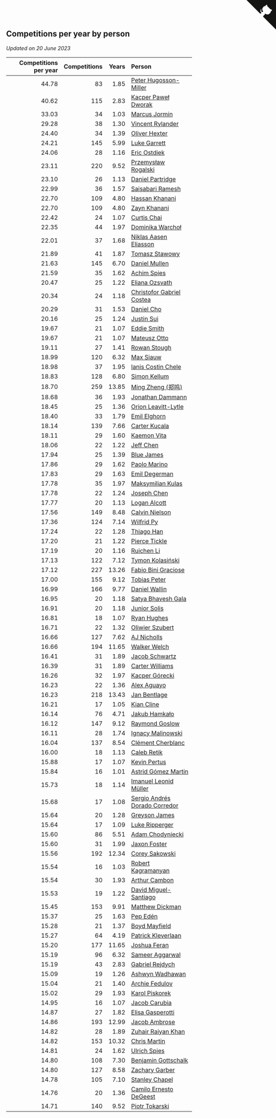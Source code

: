 ## Competitions per year by person

*Updated on 20 June 2023*

| Competitions per year | Competitions | Years | Person |
| ---: | ---: | ---: | :--- |
| 44.78 | 83 | 1.85 | [Peter Hugosson-Miller](https://www.worldcubeassociation.org/persons/2021HUGO01) |
| 40.62 | 115 | 2.83 | [Kacper Paweł Dworak](https://www.worldcubeassociation.org/persons/2020DWOR01) |
| 33.03 | 34 | 1.03 | [Marcus Jormin](https://www.worldcubeassociation.org/persons/2022JORM01) |
| 29.28 | 38 | 1.30 | [Vincent Rylander](https://www.worldcubeassociation.org/persons/2022RYLA01) |
| 24.40 | 34 | 1.39 | [Oliver Hexter](https://www.worldcubeassociation.org/persons/2022HEXT01) |
| 24.21 | 145 | 5.99 | [Luke Garrett](https://www.worldcubeassociation.org/persons/2017GARR05) |
| 24.06 | 28 | 1.16 | [Eric Ostdiek](https://www.worldcubeassociation.org/persons/2022OSTD01) |
| 23.11 | 220 | 9.52 | [Przemysław Rogalski](https://www.worldcubeassociation.org/persons/2013ROGA02) |
| 23.10 | 26 | 1.13 | [Daniel Partridge](https://www.worldcubeassociation.org/persons/2022PART02) |
| 22.99 | 36 | 1.57 | [Saisabari Ramesh](https://www.worldcubeassociation.org/persons/2021RAME01) |
| 22.70 | 109 | 4.80 | [Hassan Khanani](https://www.worldcubeassociation.org/persons/2018KHAN26) |
| 22.70 | 109 | 4.80 | [Zayn Khanani](https://www.worldcubeassociation.org/persons/2018KHAN28) |
| 22.42 | 24 | 1.07 | [Curtis Chai](https://www.worldcubeassociation.org/persons/2022CHAI02) |
| 22.35 | 44 | 1.97 | [Dominika Warchoł](https://www.worldcubeassociation.org/persons/2021WARC01) |
| 22.01 | 37 | 1.68 | [Niklas Aasen Eliasson](https://www.worldcubeassociation.org/persons/2021ELIA01) |
| 21.89 | 41 | 1.87 | [Tomasz Stawowy](https://www.worldcubeassociation.org/persons/2021STAW01) |
| 21.63 | 145 | 6.70 | [Daniel Mullen](https://www.worldcubeassociation.org/persons/2016MULL04) |
| 21.59 | 35 | 1.62 | [Achim Spies](https://www.worldcubeassociation.org/persons/2021SPIE01) |
| 20.47 | 25 | 1.22 | [Eliana Ozsvath](https://www.worldcubeassociation.org/persons/2022OZSV01) |
| 20.34 | 24 | 1.18 | [Christofor Gabriel Costea](https://www.worldcubeassociation.org/persons/2022COST03) |
| 20.29 | 31 | 1.53 | [Daniel Cho](https://www.worldcubeassociation.org/persons/2021CHOD01) |
| 20.16 | 25 | 1.24 | [Justin Sui](https://www.worldcubeassociation.org/persons/2022SUIJ01) |
| 19.67 | 21 | 1.07 | [Eddie Smith](https://www.worldcubeassociation.org/persons/2022SMIT20) |
| 19.67 | 21 | 1.07 | [Mateusz Otto](https://www.worldcubeassociation.org/persons/2022OTTO01) |
| 19.11 | 27 | 1.41 | [Rowan Stough](https://www.worldcubeassociation.org/persons/2022STOU01) |
| 18.99 | 120 | 6.32 | [Max Siauw](https://www.worldcubeassociation.org/persons/2017SIAU02) |
| 18.98 | 37 | 1.95 | [Ianis Costin Chele](https://www.worldcubeassociation.org/persons/2021CHEL01) |
| 18.83 | 128 | 6.80 | [Simon Kellum](https://www.worldcubeassociation.org/persons/2016KELL12) |
| 18.70 | 259 | 13.85 | [Ming Zheng (郑鸣)](https://www.worldcubeassociation.org/persons/2009ZHEN11) |
| 18.68 | 36 | 1.93 | [Jonathan Dammann](https://www.worldcubeassociation.org/persons/2021DAMM01) |
| 18.45 | 25 | 1.36 | [Orion Leavitt-Lytle](https://www.worldcubeassociation.org/persons/2022LEAV01) |
| 18.40 | 33 | 1.79 | [Emil Elghorn](https://www.worldcubeassociation.org/persons/2021ELGH01) |
| 18.14 | 139 | 7.66 | [Carter Kucala](https://www.worldcubeassociation.org/persons/2015KUCA01) |
| 18.11 | 29 | 1.60 | [Kaemon Vita](https://www.worldcubeassociation.org/persons/2021VITA01) |
| 18.06 | 22 | 1.22 | [Jeff Chen](https://www.worldcubeassociation.org/persons/2022CHEN19) |
| 17.94 | 25 | 1.39 | [Blue James](https://www.worldcubeassociation.org/persons/2022JAME01) |
| 17.86 | 29 | 1.62 | [Paolo Marino](https://www.worldcubeassociation.org/persons/2021MARI04) |
| 17.83 | 29 | 1.63 | [Emil Degerman](https://www.worldcubeassociation.org/persons/2021DEGE01) |
| 17.78 | 35 | 1.97 | [Maksymilian Kulas](https://www.worldcubeassociation.org/persons/2021KULA02) |
| 17.78 | 22 | 1.24 | [Joseph Chen](https://www.worldcubeassociation.org/persons/2022CHEN16) |
| 17.77 | 20 | 1.13 | [Logan Alcott](https://www.worldcubeassociation.org/persons/2022ALCO02) |
| 17.56 | 149 | 8.48 | [Calvin Nielson](https://www.worldcubeassociation.org/persons/2014NIEL03) |
| 17.36 | 124 | 7.14 | [Wilfrid Py](https://www.worldcubeassociation.org/persons/2016PYWI01) |
| 17.24 | 22 | 1.28 | [Thiago Han](https://www.worldcubeassociation.org/persons/2022HANT01) |
| 17.20 | 21 | 1.22 | [Pierce Tickle](https://www.worldcubeassociation.org/persons/2022TICK01) |
| 17.19 | 20 | 1.16 | [Ruichen Li](https://www.worldcubeassociation.org/persons/2022LIRU02) |
| 17.13 | 122 | 7.12 | [Tymon Kolasiński](https://www.worldcubeassociation.org/persons/2016KOLA02) |
| 17.12 | 227 | 13.26 | [Fabio Bini Graciose](https://www.worldcubeassociation.org/persons/2010GRAC02) |
| 17.00 | 155 | 9.12 | [Tobias Peter](https://www.worldcubeassociation.org/persons/2014PETE03) |
| 16.99 | 166 | 9.77 | [Daniel Wallin](https://www.worldcubeassociation.org/persons/2013WALL03) |
| 16.95 | 20 | 1.18 | [Satya Bhavesh Gala](https://www.worldcubeassociation.org/persons/2022GALA03) |
| 16.91 | 20 | 1.18 | [Junior Solis](https://www.worldcubeassociation.org/persons/2022SOLI03) |
| 16.81 | 18 | 1.07 | [Ryan Hughes](https://www.worldcubeassociation.org/persons/2022HUGH04) |
| 16.71 | 22 | 1.32 | [Oliwier Szubert](https://www.worldcubeassociation.org/persons/2022SZUB01) |
| 16.66 | 127 | 7.62 | [AJ Nicholls](https://www.worldcubeassociation.org/persons/2015NICH04) |
| 16.66 | 194 | 11.65 | [Walker Welch](https://www.worldcubeassociation.org/persons/2011WELC01) |
| 16.41 | 31 | 1.89 | [Jacob Schwartz](https://www.worldcubeassociation.org/persons/2021SCHW01) |
| 16.39 | 31 | 1.89 | [Carter Williams](https://www.worldcubeassociation.org/persons/2021WILL06) |
| 16.26 | 32 | 1.97 | [Kacper Górecki](https://www.worldcubeassociation.org/persons/2021GORE01) |
| 16.23 | 22 | 1.36 | [Alex Aguayo](https://www.worldcubeassociation.org/persons/2022AGUA01) |
| 16.23 | 218 | 13.43 | [Jan Bentlage](https://www.worldcubeassociation.org/persons/2010BENT01) |
| 16.21 | 17 | 1.05 | [Kian Cline](https://www.worldcubeassociation.org/persons/2022CLIN01) |
| 16.14 | 76 | 4.71 | [Jakub Hamkało](https://www.worldcubeassociation.org/persons/2018HAMK01) |
| 16.12 | 147 | 9.12 | [Raymond Goslow](https://www.worldcubeassociation.org/persons/2014GOSL01) |
| 16.11 | 28 | 1.74 | [Ignacy Malinowski](https://www.worldcubeassociation.org/persons/2021MALI02) |
| 16.04 | 137 | 8.54 | [Clément Cherblanc](https://www.worldcubeassociation.org/persons/2014CHER05) |
| 16.00 | 18 | 1.13 | [Caleb Retik](https://www.worldcubeassociation.org/persons/2022RETI01) |
| 15.88 | 17 | 1.07 | [Kevin Pertus](https://www.worldcubeassociation.org/persons/2022PERT01) |
| 15.84 | 16 | 1.01 | [Astrid Gómez Martin](https://www.worldcubeassociation.org/persons/2022MART26) |
| 15.73 | 18 | 1.14 | [Imanuel Leonid Müller](https://www.worldcubeassociation.org/persons/2022MULL02) |
| 15.68 | 17 | 1.08 | [Sergio Andrés Dorado Corredor](https://www.worldcubeassociation.org/persons/2022CORR05) |
| 15.64 | 20 | 1.28 | [Greyson James](https://www.worldcubeassociation.org/persons/2022JAME02) |
| 15.64 | 17 | 1.09 | [Luke Ripperger](https://www.worldcubeassociation.org/persons/2022RIPP01) |
| 15.60 | 86 | 5.51 | [Adam Chodyniecki](https://www.worldcubeassociation.org/persons/2017CHOD02) |
| 15.60 | 31 | 1.99 | [Jaxon Foster](https://www.worldcubeassociation.org/persons/2021FOST01) |
| 15.56 | 192 | 12.34 | [Corey Sakowski](https://www.worldcubeassociation.org/persons/2011SAKO01) |
| 15.54 | 16 | 1.03 | [Robert Kagramanyan](https://www.worldcubeassociation.org/persons/2022KAGR01) |
| 15.54 | 30 | 1.93 | [Arthur Cambon](https://www.worldcubeassociation.org/persons/2021CAMB01) |
| 15.53 | 19 | 1.22 | [David Miguel-Santiago](https://www.worldcubeassociation.org/persons/2022MIGU02) |
| 15.45 | 153 | 9.91 | [Matthew Dickman](https://www.worldcubeassociation.org/persons/2013DICK01) |
| 15.37 | 25 | 1.63 | [Pep Edén](https://www.worldcubeassociation.org/persons/2021EDEN01) |
| 15.28 | 21 | 1.37 | [Boyd Mayfield](https://www.worldcubeassociation.org/persons/2022MAYF01) |
| 15.27 | 64 | 4.19 | [Patrick Kleverlaan](https://www.worldcubeassociation.org/persons/2019KLEV01) |
| 15.20 | 177 | 11.65 | [Joshua Feran](https://www.worldcubeassociation.org/persons/2011FERA01) |
| 15.19 | 96 | 6.32 | [Sameer Aggarwal](https://www.worldcubeassociation.org/persons/2017AGGA01) |
| 15.19 | 43 | 2.83 | [Gabriel Rejdych](https://www.worldcubeassociation.org/persons/2020REJD01) |
| 15.09 | 19 | 1.26 | [Ashwyn Wadhawan](https://www.worldcubeassociation.org/persons/2022WADH02) |
| 15.04 | 21 | 1.40 | [Archie Fedulov](https://www.worldcubeassociation.org/persons/2022FEDU01) |
| 15.02 | 29 | 1.93 | [Karol Piskorek](https://www.worldcubeassociation.org/persons/2021PISK01) |
| 14.95 | 16 | 1.07 | [Jacob Carubia](https://www.worldcubeassociation.org/persons/2022CARU02) |
| 14.87 | 27 | 1.82 | [Elisa Gasperotti](https://www.worldcubeassociation.org/persons/2021GASP01) |
| 14.86 | 193 | 12.99 | [Jacob Ambrose](https://www.worldcubeassociation.org/persons/2010AMBR01) |
| 14.82 | 28 | 1.89 | [Zuhair Raiyan Khan](https://www.worldcubeassociation.org/persons/2021KHAN05) |
| 14.82 | 153 | 10.32 | [Chris Martin](https://www.worldcubeassociation.org/persons/2013MART03) |
| 14.81 | 24 | 1.62 | [Ulrich Spies](https://www.worldcubeassociation.org/persons/2021SPIE02) |
| 14.80 | 108 | 7.30 | [Benjamin Gottschalk](https://www.worldcubeassociation.org/persons/2016GOTT01) |
| 14.80 | 127 | 8.58 | [Zachary Garber](https://www.worldcubeassociation.org/persons/2014GARB01) |
| 14.78 | 105 | 7.10 | [Stanley Chapel](https://www.worldcubeassociation.org/persons/2016CHAP04) |
| 14.76 | 20 | 1.36 | [Camilo Ernesto DeGeest](https://www.worldcubeassociation.org/persons/2022DEGE01) |
| 14.71 | 140 | 9.52 | [Piotr Tokarski](https://www.worldcubeassociation.org/persons/2013TOKA01) |


<a href="https://github.com/jonatanklosko/wca_statistics" class="github-corner" aria-label="View source on Github"><svg width="80" height="80" viewBox="0 0 250 250" style="fill:#151513; color:#fff; position: absolute; top: 0; border: 0; right: 0;" aria-hidden="true"><path d="M0,0 L115,115 L130,115 L142,142 L250,250 L250,0 Z"></path><path d="M128.3,109.0 C113.8,99.7 119.0,89.6 119.0,89.6 C122.0,82.7 120.5,78.6 120.5,78.6 C119.2,72.0 123.4,76.3 123.4,76.3 C127.3,80.9 125.5,87.3 125.5,87.3 C122.9,97.6 130.6,101.9 134.4,103.2" fill="currentColor" style="transform-origin: 130px 106px;" class="octo-arm"></path><path d="M115.0,115.0 C114.9,115.1 118.7,116.5 119.8,115.4 L133.7,101.6 C136.9,99.2 139.9,98.4 142.2,98.6 C133.8,88.0 127.5,74.4 143.8,58.0 C148.5,53.4 154.0,51.2 159.7,51.0 C160.3,49.4 163.2,43.6 171.4,40.1 C171.4,40.1 176.1,42.5 178.8,56.2 C183.1,58.6 187.2,61.8 190.9,65.4 C194.5,69.0 197.7,73.2 200.1,77.6 C213.8,80.2 216.3,84.9 216.3,84.9 C212.7,93.1 206.9,96.0 205.4,96.6 C205.1,102.4 203.0,107.8 198.3,112.5 C181.9,128.9 168.3,122.5 157.7,114.1 C157.9,116.9 156.7,120.9 152.7,124.9 L141.0,136.5 C139.8,137.7 141.6,141.9 141.8,141.8 Z" fill="currentColor" class="octo-body"></path></svg></a><style>.github-corner:hover .octo-arm{animation:octocat-wave 560ms ease-in-out}@keyframes octocat-wave{0%,100%{transform:rotate(0)}20%,60%{transform:rotate(-25deg)}40%,80%{transform:rotate(10deg)}}@media (max-width:500px){.github-corner:hover .octo-arm{animation:none}.github-corner .octo-arm{animation:octocat-wave 560ms ease-in-out}}</style>
